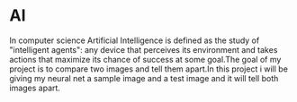 # AI
In computer science Artificial Intelligence is defined as the study of "intelligent agents": any device that perceives its environment and takes actions that maximize its chance of success at some goal.The goal of my project is to compare two images and tell them apart.In this project i will be giving my neural net a sample image and a test image and it will tell both images apart.
